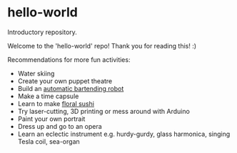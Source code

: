 # hello-world
Introductory repository. 

Welcome to the 'hello-world' repo! Thank you for reading this! :)

Recommendations for more fun activities:
- Water skiing
- Create your own puppet theatre
- Build an [automatic bartending robot](https://www.youtube.com/playlist?list=PLzGeUG3dR0tLku8tKcVwC1GrTE-Kva3R9)
- Make a time capsule
- Learn to make [floral sushi](http://sushi-world.net/wp/sushi-2/flower-sushi-roll.html)
- Try laser-cutting, 3D printing or mess around with Arduino
- Paint your own portrait
- Dress up and go to an opera
- Learn an eclectic instrument e.g. hurdy-gurdy, glass harmonica, singing Tesla coil, sea-organ
